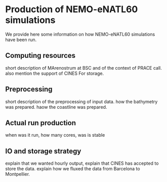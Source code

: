 #  Production of NEMO-eNATL60 simulations

We provide here some information on how NEMO-eNATL60 simulations have been run. 

## Computing resources 

short description of MArenostrum at BSC and of the context of PRACE call. also mention the support of CINES For storage.

## Preprocessing

short description of the preprocessing of input data. how the bathymetry was prepared. haow the coastline was prepared. 

## Actual run production 

when was it run, how many cores, was is stable 

## IO and storage strategy 


explain that we wanted hourly output, explain that CINES has accepted to store the data.
explain how we fluxed the data from Barcelona to Montpellier.
